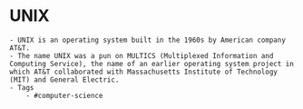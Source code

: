 # UNIX
	- UNIX is an operating system built in the 1960s by American company AT&T.
	- The name UNIX was a pun on MULTICS (Multiplexed Information and Computing Service), the name of an earlier operating system project in which AT&T collaborated with Massachusetts Institute of Technology (MIT) and General Electric.
	- Tags
		- #computer-science